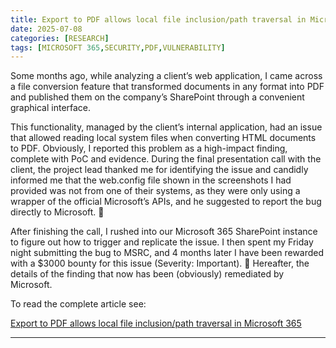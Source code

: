 ```yaml
---
title: Export to PDF allows local file inclusion/path traversal in Microsoft 365
date: 2025-07-08
categories: [RESEARCH]
tags: [MICROSOFT 365,SECURITY,PDF,VULNERABILITY]
---
```


Some months ago, while analyzing a client’s web application, I came across a file conversion feature that transformed documents in any format into PDF and published them on the company’s SharePoint through a convenient graphical interface.

This functionality, managed by the client’s internal application, had an issue that allowed reading local system files when converting HTML documents to PDF. Obviously, I reported this problem as a high-impact finding, complete with PoC and evidence. During the final presentation call with the client, the project lead thanked me for identifying the issue and candidly informed me that the web.config file shown in the screenshots I had provided was not from one of their systems, as they were only using a wrapper of the official Microsoft’s APIs, and he suggested to report the bug directly to Microsoft. 🤯

After finishing the call, I rushed into our Microsoft 365 SharePoint instance to figure out how to trigger and replicate the issue. I then spent my Friday night submitting the bug to MSRC, and 4 months later I have been rewarded with a $3000 bounty for this issue (Severity: Important). 🎉 Hereafter, the details of the finding that now has been (obviously) remediated by Microsoft.

To read the complete article see:

[Export to PDF allows local file inclusion/path traversal in Microsoft 365](https://security.humanativaspa.it/export-to-pdf-allows-local-file-inclusion-path-traversal-in-microsoft-365/) 

---